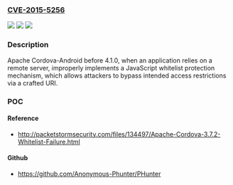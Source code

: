 ### [CVE-2015-5256](https://cve.mitre.org/cgi-bin/cvename.cgi?name=CVE-2015-5256)
![](https://img.shields.io/static/v1?label=Product&message=n%2Fa&color=blue)
![](https://img.shields.io/static/v1?label=Version&message=n%2Fa&color=blue)
![](https://img.shields.io/static/v1?label=Vulnerability&message=n%2Fa&color=brighgreen)

### Description

Apache Cordova-Android before 4.1.0, when an application relies on a remote server, improperly implements a JavaScript whitelist protection mechanism, which allows attackers to bypass intended access restrictions via a crafted URI.

### POC

#### Reference
- http://packetstormsecurity.com/files/134497/Apache-Cordova-3.7.2-Whitelist-Failure.html

#### Github
- https://github.com/Anonymous-Phunter/PHunter

